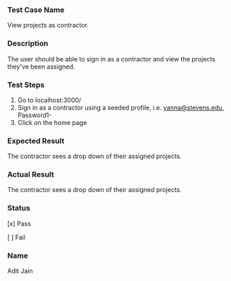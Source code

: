 ###  Test Case Name

View projects as contractor.

### Description

The user should be able to sign in as a contractor and view the projects they've been assigned.

### Test Steps

1. Go to localhost:3000/
2. Sign in as a contractor using a seeded profile, i.e. vanna@stevens.edu, Password1-
3. Click on the home page

### Expected Result

The contractor sees a drop down of their assigned projects.

### Actual Result

The contractor sees a drop down of their assigned projects.

### Status

[x] Pass

[  ] Fail 

### Name
Adit Jain
